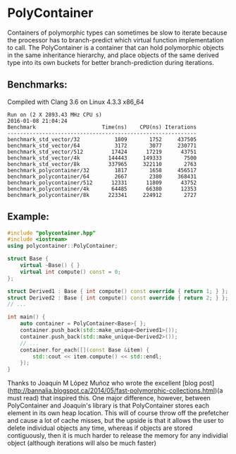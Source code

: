 # PolyContainer
Containers of polymorphic types can sometimes be slow to iterate because the processor has to branch-predict which virtual function implementation to call. The PolyContainer is a container that can hold polymorphic objects in the same inheritance hierarchy, and place objects of the same derived type into its own buckets for better branch-prediction during iterations. 

## Benchmarks:
Compiled with Clang 3.6 on Linux 4.3.3 x86_64
```
Run on (2 X 2893.43 MHz CPU s)
2016-01-08 21:04:24
Benchmark                     Time(ns)    CPU(ns) Iterations
------------------------------------------------------------
benchmark_std_vector/32           1809       1752     437505                                 
benchmark_std_vector/64           3172       3077     230771                                 
benchmark_std_vector/512         17424      17219      43751                                 
benchmark_std_vector/4k         144443     149333       7500                                 
benchmark_std_vector/8k         337965     322110       2763                                 
benchmark_polycontainer/32        1817       1658     456517                                 
benchmark_polycontainer/64        2667       2380     368431                                 
benchmark_polycontainer/512      12331      11809      43752                                 
benchmark_polycontainer/4k       64485      66380      12353                                 
benchmark_polycontainer/8k      223341     224912       2727  
```

## Example:
```c++
#include "polycontainer.hpp"
#include <iostream>
using polycontainer::PolyContainer;

struct Base {
    virtual ~Base() { }
    virtual int compute() const = 0;
};

struct Derived1 : Base { int compute() const override { return 1; } };
struct Derived2 : Base { int compute() const override { return 2; } };
// ...

int main() {
    auto container = PolyContainer<Base>{ };
    container.push_back(std::make_unique<Derived1>()); 
    container.push_back(std::make_unique<Derived2>()); 
    // ...    
    container.for_each([](const Base &item) {
        std::cout << item.compute() << std::endl;
    });
}
```

Thanks to Joaquín M López Muñoz who wrote the excellent [blog post] (http://bannalia.blogspot.ca/2014/05/fast-polymorphic-collections.html)(a must read) that inspired this. One major difference, however, between PolyContainer and Joaquín's library is that PolyContainer stores each element in its own heap location. This will of course throw off the prefetcher and cause a lot of cache misses, but the upside is that it allows the user to delete individual objects any time, whereas if objects are stored contiguously, then it is much harder to release the memory for any individial object (although iterations will also be much faster)
